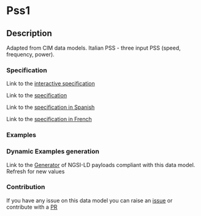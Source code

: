 # Pss1

## Description 

Adapted from CIM data models. Italian PSS - three input PSS (speed, frequency, power).
### Specification

Link to the [interactive specification](https://swagger.lab.fiware.org/?url=https://smart-data-models.github.io/dataModel.EnergyCIM/Pss1/swagger.yaml)

Link to the [specification](https://smart-data-models.github.io/dataModel.EnergyCIM/Pss1/doc/spec.md)

Link to the [specification in Spanish](https://smart-data-models.github.io/dataModel.EnergyCIM/Pss1/doc/spec_ES.md)

Link to the [specification in French](https://smart-data-models.github.io/dataModel.EnergyCIM/Pss1/doc/spec_FR.md)
### Examples
### Dynamic Examples generation

Link to the [Generator](https://smartdatamodels.org/extra/ngsi-ld_generator_v0.91.php?schemaUrl=https://raw.githubusercontent.com/smart-data-models/dataModel.EnergyCIM/master/Pss1/schema.json&email=info@smartdatamodels.org) of NGSI-LD payloads compliant with this data model. Refresh for new values
### Contribution

 If you have any issue on this data model you can raise an [issue](https://github.com/smart-data-models/dataModel.EnergyCIM/issues)  or contribute with a [PR](https://github.com/smart-data-models/dataModel.EnergyCIM/pulls)